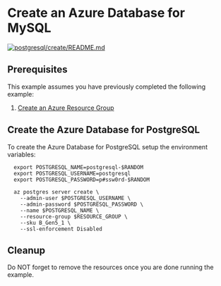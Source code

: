 
# Create an Azure Database for MySQL

[![postgresql/create/README.md](https://github.com/Azure-Samples/java-on-azure-examples/actions/workflows/postgresql_create_README_md.yml/badge.svg)](https://github.com/Azure-Samples/java-on-azure-examples/actions/workflows/postgresql_create_README_md.yml)

## Prerequisites

This example assumes you have previously completed the following example:

1. [Create an Azure Resource Group](../../group/create/README.md)

<!-- workflow.include(../../group/create/README.md) -->

## Create the Azure Database for PostgreSQL

To create the Azure Database for PostgreSQL setup the environment variables:

<!--workflow.skip() -->
```shell
  export POSTGRESQL_NAME=postgresql-$RANDOM
  export POSTGRESQL_USERNAME=postgresql
  export POSTGRESQL_PASSWORD=p#ssw0rd-$RANDOM
```

<!-- workflow.run()
if [[ -z $POSTGRESQL_NAME ]]; then
  export POSTGRESQL_NAME=postgresql-$RANDOM
  export POSTGRESQL_USERNAME=postgresql
  export POSTGRESQL_PASSWORD=p#ssw0rd-$RANDOM
fi
  -->

```shell
  az postgres server create \
    --admin-user $POSTGRESQL_USERNAME \
    --admin-password $POSTGRESQL_PASSWORD \
    --name $POSTGRESQL_NAME \
    --resource-group $RESOURCE_GROUP \
    --sku B_Gen5_1 \
    --ssl-enforcement Disabled
```

## Cleanup

Do NOT forget to remove the resources once you are done running the example.

<!-- workflow.directOnly()

  export RESULT=$(az postgres server show --resource-group $RESOURCE_GROUP --name $POSTGRESQL_NAME --output tsv --query userVisibleState)
  if [[ "$RESULT" != Ready ]]; then
    echo 'PostgreSQL database is NOT ready'
    az group delete --name $RESOURCE_GROUP --yes || true
    exit 1
  fi

  az group delete --name $RESOURCE_GROUP --yes || true

  -->
